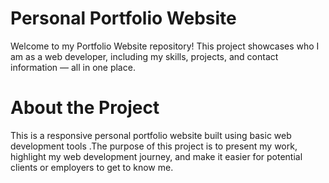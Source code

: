 # Personal Portfolio Website
Welcome to my Portfolio Website repository! This project showcases who I am as a web developer, including my skills, projects, and contact information — all in one place.

# About the Project
This is a responsive personal portfolio website built using basic web development tools .The purpose of this project is to present my work, highlight my web development journey, and make it easier for potential clients or employers to get to know me.
